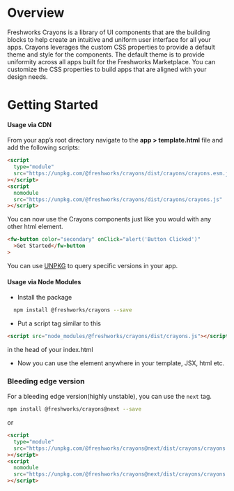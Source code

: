 # Overview

Freshworks Crayons is a library of UI components that are the building blocks to help create an intuitive and uniform user interface for all your apps. Crayons leverages the custom CSS properties to provide a default theme and style for the components. The default theme is to provide uniformity across all apps built for the Freshworks Marketplace. You can customize the CSS properties to build apps that are aligned with your design needs.

# Getting Started

#### Usage via CDN

From your app’s root directory navigate to the **app > template.html** file and add the following scripts:

```html
<script
  type="module"
  src="https://unpkg.com/@freshworks/crayons/dist/crayons/crayons.esm.js"
></script>
<script
  nomodule
  src="https://unpkg.com/@freshworks/crayons/dist/crayons/crayons.js"
></script>
```

You can now use the Crayons components just like you would with any other html element.

```html live
<fw-button color="secondary" onClick="alert('Button Clicked')"
  >Get Started</fw-button
>
```

You can use [UNPKG](https://unpkg.com/) to query specific versions in your app.

#### Usage via Node Modules

- Install the package

```bash
  npm install @freshworks/crayons --save
```

- Put a script tag similar to this

```html
<script src="node_modules/@freshworks/crayons/dist/crayons.js"></script>
```

in the head of your index.html

- Now you can use the element anywhere in your template, JSX, html etc.

### Bleeding edge version

For a bleeding edge version(highly unstable), you can use the `next` tag.

```bash
npm install @freshworks/crayons@next --save
```

or

```html
<script
  type="module"
  src="https://unpkg.com/@freshworks/crayons@next/dist/crayons/crayons.esm.js"
></script>
<script
  nomodule
  src="https://unpkg.com/@freshworks/crayons@next/dist/crayons/crayons.js"
></script>
```
